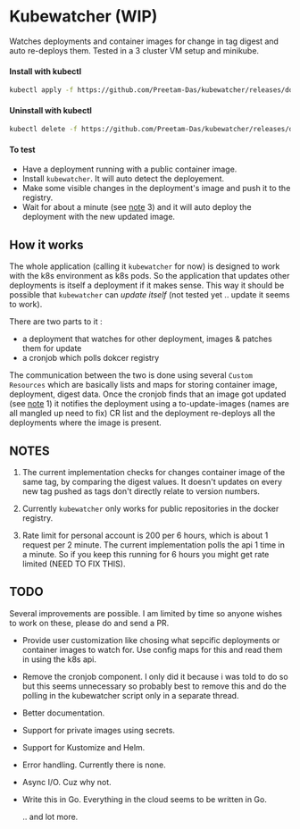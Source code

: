 # Kubewatcher (WIP)

Watches deployments and container images for change in tag digest and auto
re-deploys them. Tested in a 3 cluster VM setup and minikube.

#### Install with kubectl
```bash
kubectl apply -f https://github.com/Preetam-Das/kubewatcher/releases/download/v0.0.1/kubewatcher-install.yaml
```

#### Uninstall with kubectl
```bash
kubectl delete -f https://github.com/Preetam-Das/kubewatcher/releases/download/v0.0.1/kubewatcher-uninstall.yaml
```

#### To test

- Have a deployment running with a public container image.
- Install `kubewatcher`. It will auto detect the deployement.
- Make some visible changes in the deployment's image and push it to the registry.
- Wait for about a minute (see [note](#notes) 3) and it will auto deploy the
  deployment with the new updated image.

## How it works

The whole application (calling it `kubewatcher` for now) is designed to work
with the k8s environment as k8s pods. So the application that updates other
deployments is itself a deployment if it makes sense. This way it should be
possible that `kubewatcher` can *update itself* (not tested yet .. update it
seems to work).

There are two parts to it :
- a deployment that watches for other deployment, images & patches them for
  update
- a cronjob which polls dokcer registry

The communication between the two is done using several `Custom Resources` which
are basically lists and maps for storing container image, deployment, digest
data. Once the cronjob finds that an image got updated (see [note](#notes) 1) it notifies
the deployment using a to-update-images (names are all mangled up need to fix)
CR list and the deployment re-deploys all the deployments where the image is
present.

## NOTES

1. The current implementation checks for changes container image of the same
   tag, by comparing the digest values. It doesn't updates on every new tag
   pushed as tags don't directly relate to version numbers.

2. Currently `kubewatcher` only works for public repositories in the docker
   registry.

3. Rate limit for personal account is 200 per 6 hours, which is about 1 request
   per 2 minute. The current implementation polls the api 1 time in a minute. So
   if you keep this running for 6 hours you might get rate limited (NEED TO FIX
   THIS).

## TODO

Several improvements are possible. I am limited by time so anyone wishes to
work on these, please do and send a PR.

- Provide user customization like chosing what sepcific deployments or container
  images to watch for. Use config maps for this and read them in using the k8s
  api.

- Remove the cronjob component. I only did it because i was told to do so but
  this seems unnecessary so probably best to remove this and do the polling in
  the kubewatcher script only in a separate thread.

- Better documentation.

- Support for private images using secrets.

- Support for Kustomize and Helm.

- Error handling. Currently there is none.

- Async I/O. Cuz why not.

- Write this in Go. Everything in the cloud seems to be written in Go.

    .. and lot more.
